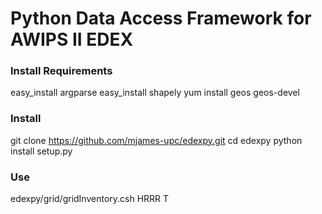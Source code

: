 # Python Data Access Framework for AWIPS II EDEX

### Install Requirements

easy_install argparse
easy_install shapely
yum install geos geos-devel

### Install

git clone https://github.com/mjames-upc/edexpy.git
cd edexpy
python install setup.py

### Use

edexpy/grid/gridInventory.csh HRRR T


